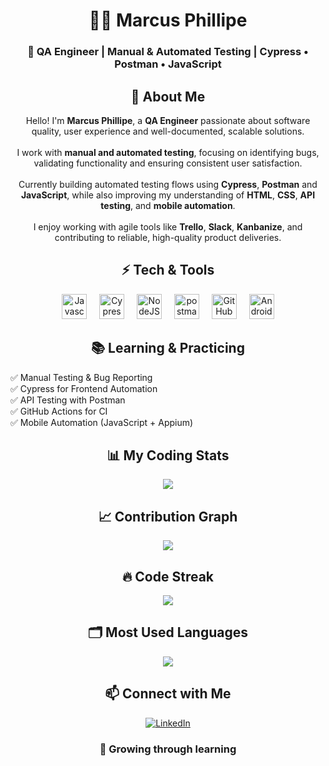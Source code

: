 # <div align="center"> 👨‍💻 Marcus Phillipe </div>

### <div align="center">🧪 QA Engineer | Manual & Automated Testing | Cypress • Postman • JavaScript </div>

## <div align="center">  🔎 About Me </div>

<div align="center">
Hello! I'm <strong>Marcus Phillipe</strong>, a <strong>QA Engineer</strong> passionate about software quality, user experience and well-documented, scalable solutions.
<br><br>
I work with <strong>manual and automated testing</strong>, focusing on identifying bugs, validating functionality and ensuring consistent user satisfaction.
<br><br>
Currently building automated testing flows using <strong>Cypress</strong>, <strong>Postman</strong> and <strong>JavaScript</strong>, while also improving my understanding of
<strong>HTML</strong>, <strong>CSS</strong>, <strong>API testing</strong>, and <strong>mobile automation</strong>.
<br><br>
I enjoy working with agile tools like <strong>Trello</strong>, <strong>Slack</strong>, <strong>Kanbanize</strong>, and contributing to reliable, high-quality product deliveries.
</div>

## <div align="center"> ⚡ Tech & Tools </div>

<div align="center">
  <img src="https://cdn.jsdelivr.net/gh/devicons/devicon@latest/icons/javascript/javascript-plain.svg" height="40" alt="Javascript"  />
  <img width="12" />
  <img src="https://cdn.jsdelivr.net/gh/devicons/devicon@latest/icons/cypressio/cypressio-original.svg" height="40" alt="Cypress" />
  <img width="12" />
  <img src="https://cdn.jsdelivr.net/gh/devicons/devicon@latest/icons/nodejs/nodejs-original.svg" height="40" alt="NodeJS"  />
  <img width="12" />
  <img src="https://cdn.jsdelivr.net/gh/devicons/devicon@latest/icons/postman/postman-original.svg" height="40" alt="postman logo"  />
  <img width="12" />
  <img src="https://cdn.jsdelivr.net/gh/devicons/devicon@latest/icons/githubactions/githubactions-original.svg" height= "40" alt="GitHub Actions" />
  <img width="12" />
  <img src="https://cdn.jsdelivr.net/gh/devicons/devicon@latest/icons/androidstudio/androidstudio-original.svg" height="40" alt="Android Studio"  />
</div>

## <div align="center"> 📚 Learning & Practicing </div>

✅ Manual Testing & Bug Reporting  
✅ Cypress for Frontend Automation  
✅ API Testing with Postman  
✅ GitHub Actions for CI  
✅ Mobile Automation (JavaScript + Appium)

## <div align="center"> 📊 My Coding Stats </div>

<div align="center">
  <img src="https://github-readme-stats.vercel.app/api?username=marcusphillipe&show_icons=true&theme=blueberry&hide=issues,contribs&hide_border=false&rank_icon=github" />
</div>

## <div align="center"> 📈 Contribution Graph </div>

<div align="center">
  <img src="https://github-readme-activity-graph.vercel.app/graph?username=marcusphillipe&theme=blueberry&title_color=6989cc&icon_color=27e8a7&bg_color=242938&point=white&line=27e8a7&color=6989cc&hide_border=false" />
</div>

## <div align="center"> 🔥 Code Streak </div>

<div align="center">
  <img src="https://github-readme-streak-stats.herokuapp.com/?user=marcusphillipe&theme=blueberry&hide_border=false" />
</div>

## <div align="center"> 🗂️ Most Used Languages </div>

<div align="center">
  <img src="https://github-readme-stats.vercel.app/api/top-langs/?username=marcusphillipe&theme=blueberry&show_icons=true&hide_border=false&layout=compact" />
</div>

## <div align="center"> 📫 Connect with Me </div>

<div align="center">
  <a href="https://www.linkedin.com/in/marcusparamos/">
    <img src="https://img.shields.io/badge/linkedin-%230077B5.svg?style=for-the-badge&logo=linkedin&logoColor=white" alt="LinkedIn" />
</a>
</div>

### <div align="center"> 🚀 Growing through learning </div>
